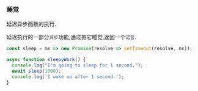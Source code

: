 ### 睡觉

延迟异步函数的执行. 

延迟执行的一部分`异步`功能,通过把它睡觉,返回一个`诺言`. 

```js
const sleep = ms => new Promise(resolve => setTimeout(resolve, ms));
```

```js
async function sleepyWork() {
  console.log("I'm going to sleep for 1 second.");
  await sleep(1000);
  console.log('I woke up after 1 second.');
}
```